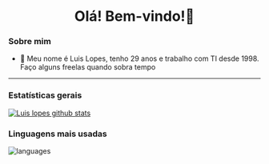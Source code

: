 

<!--
## Hi there 👋## Hi there 👋
**Luismcplopes/LuisMCPLopes** is a ✨ _special_ ✨ repository because its `README.md` (this file) appears on your GitHub profile.

Here are some ideas to get you started:

- 🔭 I’m currently working on ...
- 🌱 I’m currently learning ...
- 👯 I’m looking to collaborate on ...
- 🤔 I’m looking for help with ...
- 💬 Ask me about ...
- 📫 How to reach me: ...
- 😄 Pronouns: ...
- ⚡ Fun fact: ...
- 📍
- 💼
- ⏳
-->
<h1 align="center">
	Olá! Bem-vindo!🚀
</h1>
<h4 align="center">

</h4>

### Sobre mim
- 👋 Meu nome é Luis Lopes, tenho 29 anos e trabalho com TI desde 1998.
 Faço alguns freelas quando sobra tempo

<hr>

### Estatísticas gerais 
 
[![Luis lopes github stats](https://github-readme-stats.vercel.app/api?username=Luismcplopes&theme=cobalt&show_icons=true)](https://github.com/Luismcplopes)

### Linguagens mais usadas 
![languages](https://github-readme-stats.vercel.app/api/top-langs/?username=Luismcplopes&hide=scss&layout=compact&theme=dracula&border_radius=10)
